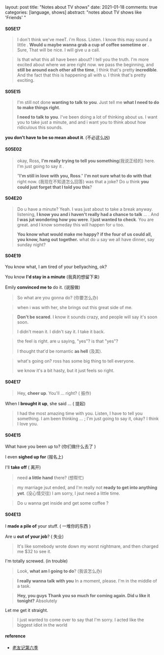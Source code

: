 layout: post
title: "Notes about TV shows"
date: 2021-01-18
comments: true
categories: [language, shows]
abstract: "notes about TV shows like 'Friends' "


#### S05E17
> I don't think we've meeT. i'm Ross.
> Listen. I know this may sound a little .
> **Would u maybe wanna grab a cup of coffee sometime or** .
> Sure, That will be nice.
> I will give u a call.
>

> Is that what this all have been about?
> I tell you the truth. I'm more excited about where we aree right now.
> we pass the beginning, and **still be around each other all the time**,
> I think that's pretty **incredible**. And the fact that this is happening all with u.  I think that's pretty exciting.

#### S05E15
> I'm still not done **wanting to talk to you**.
> Just tell me **what I need to do to make things right**.
>
> **I need to talk to you**.  I've been doing a lot of thinking about us.
> I want you to take just a minute, and
> and i want you to think about how ridiculous this sounds.
>

**you don't have to be so mean about it**. (不必这么凶)



#### S05E02
> okay, Ross, **I'm really trying to tell you something**(我说正经的) here.
> I'm just going to say it .
>
> "**I'm still in love with you, Ross**."
> **I'm not sure what to do with that** right now.  (我现在不知道怎么回答)
> was that a joke?
> Do u think **you could just forget that I told you this**?


#### S04E20
> Do u have a minute?
> Yeah. I was just about to take a break anyway.
> listening, **I know you and i haven't really had a chance to talk** ... .
> And **I was jut wondering how you were**.
> **I just wanted to check**.
> You are great. and I know someday this will happen for u too.
>
> **You know what would make me happy?**
> **if the four of us could all, you know, hang out together.**
> what do u say we all have dinner, say sunday night?

#### S04E19
You know what, I am tired of your bellyaching, ok?

You know **I'd stay in a minute** (我真的想留下来)

Emily **convinced me to** do it. (说服做)

> So what are you gonna do? (你要怎么办)

> when i was with her, she brings out this great side of me.


>
> **Don't be scared**. I know it sounds crazy, and people will say it's soon soon.
>
> I didn't mean it. I didn't say it. I take it back.
>

> the feel is right.
> are u saying, "yes"? is that "yes"?
>
> I thought that'd be romantic **as hell** (及其).
>

> what's going on?
> ross has some big thing to tell everyone.
>
> we know it's a bit hasty, but it just feels so right.



#### S04E17
> Hey, **cheer up**. You'll ... right?  ( 振作)

When I **brought it up**, she said ...  ( 提起)

> I had the most amazing time with you.
> Listen, I have to tell you something.
> I am been thinking ... ; I'm just going to say it, okay?  I think I love you.

#### S04E15
What have you been up to?  (你们做什么去了 )

I even **sighed up for** (报名上)

I'll **take off** ( 离开)

> need **a little hand** there?  (想帮忙)

> my marriage jsut ended, and I'm really not **ready to get into anything yet**. (没心情交往)
> I am sorry, I jsut need a little time.

> Do u wanna get inside and get some coffee ?




#### S04E13
I **made a pile of** your stuff. ( 一堆你的东西 )

Are u **out of your job**? ( 失业)

> It's like somebody wrote down my worst nightmare,
> and then charged me $32 to see it.

I'm totally screwed. (in trouble)

> Look, **what am I going to do**?  (我该怎么办)
>

> **I really wanna talk with you**
> In a moment, please. I'm in the middle of a task.
>

> **Hey, you guys**
> **Thank you so much for coming again. Did u like it tonight?**
> Absolutely

Let me get it straight.

> I just wanted to come over to say that I'm sorry.
> I acted like the biggest idiot in the world



#### reference
* [老友记第六季](https://gimy.app/vod/20620.html)
